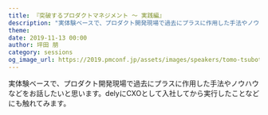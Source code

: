 ```yaml
---
title: 『突破するプロダクトマネジメント ～ 実践編』
description: "実体験ベースで、プロダクト開発現場で過去にプラスに作用した手法やノウハウなどをお話したいと思います。delyにCXOとして入社してから実行したことなどにも触れてみます。"
theme: 
date: 2019-11-13 00:00
author: 坪田 朋
category: sessions
og_image_url: https://2019.pmconf.jp/assets/images/speakers/tomo-tsubota.jpg
---
```


実体験ベースで、プロダクト開発現場で過去にプラスに作用した手法やノウハウなどをお話したいと思います。delyにCXOとして入社してから実行したことなどにも触れてみます。